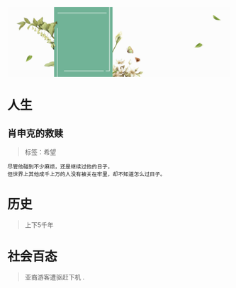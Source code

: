 ![](images/book.jpg)
# 人生
## 肖申克的救赎
>标签：希望

	尽管他碰到不少麻烦，还是继续过他的日子，
	但世界上其他成千上万的人没有被关在牢里，却不知道怎么过日子。


# 历史
>上下5千年


# 社会百态
>亚裔游客遭驱赶下机
.